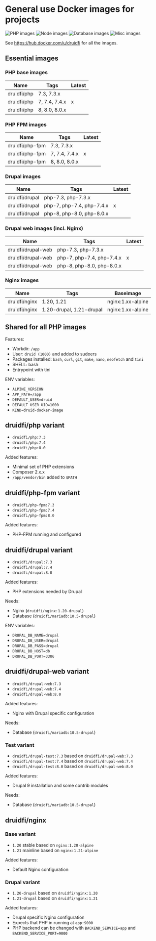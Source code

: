 # General use Docker images for projects

![PHP images](https://github.com/druidfi/docker-images/workflows/PHP%20images/badge.svg)
![Node images](https://github.com/druidfi/docker-images/workflows/Node%20images/badge.svg)
![Database images](https://github.com/druidfi/docker-images/workflows/Database%20images/badge.svg)
![Misc images](https://github.com/druidfi/docker-images/workflows/Misc%20images/badge.svg)

See https://hub.docker.com/u/druidfi for all the images.

## Essential images

### PHP base images

Name | Tags | Latest
--- | ------ | -----------
druidfi/php | 7.3, 7.3.x | 
druidfi/php | 7, 7.4, 7.4.x | x
druidfi/php | 8, 8.0, 8.0.x | 

### PHP FPM images

Name | Tags | Latest
--- | ------ | -----------
druidfi/php-fpm | 7.3, 7.3.x | 
druidfi/php-fpm | 7, 7.4, 7.4.x | x
druidfi/php-fpm | 8, 8.0, 8.0.x | 

### Drupal images

Name | Tags | Latest
--- | ------ | -----------
druidfi/drupal | php-7.3, php-7.3.x | 
druidfi/drupal | php-7, php-7.4, php-7.4.x | x
druidfi/drupal | php-8, php-8.0, php-8.0.x | 

### Drupal web images (incl. Nginx)

Name | Tags | Latest
--- | ------ | -----------
druidfi/drupal-web | php-7.3, php-7.3.x | 
druidfi/drupal-web | php-7, php-7.4, php-7.4.x | x
druidfi/drupal-web | php-8, php-8.0, php-8.0.x | 

### Nginx images

Name | Tags | Baseimage
--- | ------ | -----------
druidfi/nginx | 1.20, 1.21 | nginx:1.xx-alpine
druidfi/nginx | 1.20-drupal, 1.21-drupal | nginx:1.xx-alpine

## Shared for all PHP images

Features:

- Workdir: `/app`
- User: `druid (1000)` and added to sudoers
- Packages installed: `bash`, `curl`, `git`, `make`, `nano`, `neofetch` and `tini`
- SHELL: bash
- Entrypoint with tini

ENV variables:

- `ALPINE_VERSION`
- `APP_PATH=/app`
- `DEFAULT_USER=druid`
- `DEFAULT_USER_UID=1000`
- `KIND=druid-docker-image`

## druidfi/php variant

- `druidfi/php:7.3`
- `druidfi/php:7.4`
- `druidfi/php:8.0`

Added features:

- Minimal set of PHP extensions
- Composer 2.x.x
- `/app/vendor/bin` added  to `$PATH`

## druidfi/php-fpm variant

- `druidfi/php-fpm:7.3`
- `druidfi/php-fpm:7.4`
- `druidfi/php-fpm:8.0`

Added features:

- PHP-FPM running and configured

## druidfi/drupal variant

- `druidfi/drupal:7.3`
- `druidfi/drupal:7.4`
- `druidfi/drupal:8.0`

Added features:

- PHP extensions needed by Drupal

Needs:

- Nginx (`druidfi/nginx:1.20-drupal`)
- Database (`druidfi/mariadb:10.5-drupal`)

ENV variables:

- `DRUPAL_DB_NAME=drupal`
- `DRUPAL_DB_USER=drupal`
- `DRUPAL_DB_PASS=drupal`
- `DRUPAL_DB_HOST=db`
- `DRUPAL_DB_PORT=3306`

## druidfi/drupal-web variant

- `druidfi/drupal-web:7.3`
- `druidfi/drupal-web:7.4`
- `druidfi/drupal-web:8.0`

Added features:

- Nginx with Drupal specific configuration

Needs:

- Database (`druidfi/mariadb:10.5-drupal`)

### Test variant

- `druidfi/drupal-test:7.3` based on `druidfi/drupal-web:7.3`
- `druidfi/drupal-test:7.4` based on `druidfi/drupal-web:7.4`
- `druidfi/drupal-test:8.0` based on `druidfi/drupal-web:8.0`

Added features:

- Drupal 9 installation and some contrib modules

Needs:

- Database (`druidfi/mariadb:10.5-drupal`)

## druidfi/nginx

### Base variant

- `1.20` stable based on `nginx:1.20-alpine`
- `1.21` mainline based on `nginx:1.21-alpine`

Added features:

- Default Nginx configuration

### Drupal variant

- `1.20-drupal` based on `druidfi/nginx:1.20`
- `1.21-drupal` based on `druidfi/nginx:1.21`

Added features:

- Drupal specific Nginx configuration
- Expects that PHP in running at `app:9000`
- PHP backend can be changed with `BACKEND_SERVICE=app` and `BACKEND_SERVICE_PORT=9000`
